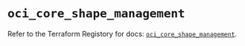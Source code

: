 # `oci_core_shape_management`

Refer to the Terraform Registory for docs: [`oci_core_shape_management`](https://registry.terraform.io/providers/oracle/oci/6.18.0/docs/resources/core_shape_management).
